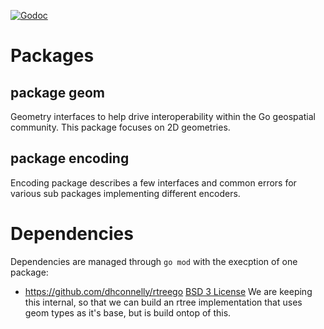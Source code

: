 [![Godoc](http://img.shields.io/badge/godoc-reference-blue.svg?style=flat)](https://pkg.go.dev/github.com/go-spatial/geom)

# Packages

## package geom
Geometry interfaces to help drive interoperability within the Go geospatial community. This package focuses on 2D geometries.


## package encoding

Encoding package describes a few interfaces and common errors for various sub packages implementing
different encoders.

# Dependencies

Dependencies are managed through `go mod` with the execption of one package:

* https://github.com/dhconnelly/rtreego [BSD 3 License](https://github.com/dhconnelly/rtreego/blob/master/LICENSE)
	We are keeping this internal, so that we can build an rtree implementation that uses geom types as it's base, but is build ontop of this.

